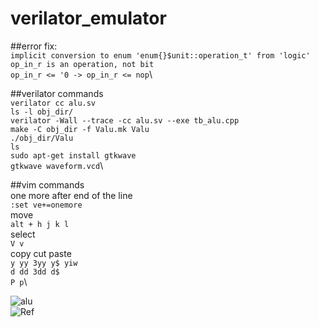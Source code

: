# verilator_emulator

##error fix:\
    `implicit conversion to enum 'enum{}$unit::operation_t' from 'logic' `\
    `op_in_r is an operation, not bit`\
    `op_in_r <= '0 -> op_in_r <= nop`\ 

##verilator commands\
    `verilator cc alu.sv`\
    `ls -l obj_dir/`\
    `verilator -Wall --trace -cc alu.sv --exe tb_alu.cpp`\
    `make -C obj_dir -f Valu.mk Valu`\
    `./obj_dir/Valu`\
    `ls`\
    `sudo apt-get install gtkwave`\
    `gtkwave waveform.vcd`\

##vim commands\
    one more after end of the line\
    `:set ve+=onemore`\
    move\
    `alt + h j k l`\
    select\
    `V v`\
    copy cut paste\
    `y yy 3yy y$ yiw`\
    `d dd 3dd d$`\
    `P p`\

  ![alu](https://github.com/xTech-01/verilator_emulator/blob/main/gtkwave_add_sub_alu.png)\
  ![Ref](https://itsembedded.com/dhd/verilator_1/)
